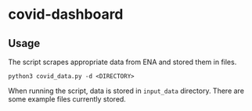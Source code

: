 # covid-dashboard

## Usage
The script scrapes appropriate data from ENA and stored them in files.

`python3 covid_data.py -d <DIRECTORY>`

When running the script, data is stored in `input_data` directory. There are some example files currently stored.
